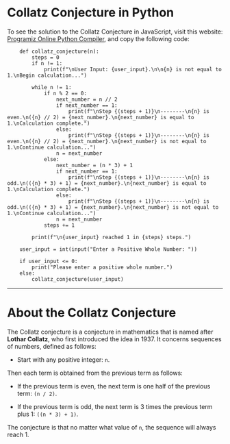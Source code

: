 # **Collatz Conjecture in Python**

To see the solution to the Collatz Conjecture in JavaScript, visit this website: [Programiz Online Python Compiler](https://www.programiz.com/python-programming/online-compiler/), and copy the following code:

```
    def collatz_conjecture(n):
        steps = 0
        if n != 1:
            print(f"\nUser Input: {user_input}.\n\n{n} is not equal to 1.\nBegin calculation...")

        while n != 1:
            if n % 2 == 0:
                next_number = n // 2
                if next_number == 1:
                    print(f"\nStep {(steps + 1)}\n--------\n{n} is even.\n({n} // 2) = {next_number}.\n{next_number} is equal to 1.\nCalculation complete.")
                else:
                    print(f"\nStep {(steps + 1)}\n--------\n{n} is even.\n({n} // 2) = {next_number}.\n{next_number} is not equal to 1.\nContinue calculation...")
                n = next_number
            else:
                next_number = (n * 3) + 1
                if next_number == 1:
                    print(f"\nStep {(steps + 1)}\n--------\n{n} is odd.\n(({n} * 3) + 1) = {next_number}.\n{next_number} is equal to 1.\nCalculation complete.")
                else:
                    print(f"\nStep {(steps + 1)}\n--------\n{n} is odd.\n(({n} * 3) + 1) = {next_number}.\n{next_number} is not equal to 1.\nContinue calculation...")
                n = next_number
            steps += 1

        print(f"\n{user_input} reached 1 in {steps} steps.")

    user_input = int(input("Enter a Positive Whole Number: "))

    if user_input <= 0:
        print("Please enter a positive whole number.")
    else:
        collatz_conjecture(user_input)
```

---

# **About the Collatz Conjecture**

The Collatz conjecture is a conjecture in mathematics that is named after **Lothar Collatz**, who first introduced the idea in 1937. It concerns sequences of numbers, defined as follows: 

- Start with any positive integer: `n`.

Then each term is obtained from the previous term as follows: 

- If the previous term is even, the next term is one half of the previous term: `(n / 2)`.

- If the previous term is odd, the next term is 3 times the previous term plus 1: `((n * 3) + 1)`.

The conjecture is that no matter what value of `n`, the sequence will always reach 1.